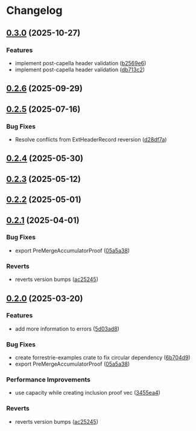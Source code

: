 # Changelog

## [0.3.0](https://github.com/semiotic-ai/veemon/compare/header-accumulator-v0.2.6...header-accumulator-v0.3.0) (2025-10-27)


### Features

* implement post-capella header validation ([b2569e6](https://github.com/semiotic-ai/veemon/commit/b2569e6e124eccda2b5396c1c54e5aad4cd2fdbd))
* implement post-capella header validation ([db713c2](https://github.com/semiotic-ai/veemon/commit/db713c219317d43ee62b0cab94b7a630256f2044))

## [0.2.6](https://github.com/semiotic-ai/veemon/compare/header-accumulator-v0.2.5...header-accumulator-v0.2.6) (2025-09-29)

## [0.2.5](https://github.com/semiotic-ai/veemon/compare/header-accumulator-v0.2.4...header-accumulator-v0.2.5) (2025-07-16)


### Bug Fixes

* Resolve conflicts from ExtHeaderRecord reversion ([d28df7a](https://github.com/semiotic-ai/veemon/commit/d28df7a7897aaba71dccf8a73ff75b3a1c0559d8))

## [0.2.4](https://github.com/semiotic-ai/veemon/compare/header-accumulator-v0.2.3...header-accumulator-v0.2.4) (2025-05-30)

## [0.2.3](https://github.com/semiotic-ai/veemon/compare/header-accumulator-v0.2.2...header-accumulator-v0.2.3) (2025-05-12)

## [0.2.2](https://github.com/semiotic-ai/veemon/compare/header-accumulator-v0.2.1...header-accumulator-v0.2.2) (2025-05-01)

## [0.2.1](https://github.com/semiotic-ai/veemon/compare/header-accumulator-v0.2.0...header-accumulator-v0.2.1) (2025-04-01)


### Bug Fixes

* export PreMergeAccumulatorProof ([05a5a38](https://github.com/semiotic-ai/veemon/commit/05a5a38ee179f1b740b199e34ef8113a2acd1c11))


### Reverts

* reverts version bumps ([ac25245](https://github.com/semiotic-ai/veemon/commit/ac25245c576a3f014056c947374b8d5af1886943))

## [0.2.0](https://github.com/semiotic-ai/veemon/compare/header-accumulator-v0.1.0...header-accumulator-v0.2.0) (2025-03-20)


### Features

* add more information to errors ([5d03ad8](https://github.com/semiotic-ai/veemon/commit/5d03ad87b6885493bac639e81611ab224c2e0bb1))


### Bug Fixes

* create forrestrie-examples crate to fix circular dependency ([6b704d9](https://github.com/semiotic-ai/veemon/commit/6b704d95ecc48d87cf17dd5161829b3c8f6eee3d))
* export PreMergeAccumulatorProof ([05a5a38](https://github.com/semiotic-ai/veemon/commit/05a5a38ee179f1b740b199e34ef8113a2acd1c11))


### Performance Improvements

* use capacity while creating inclusion proof vec ([3455ea4](https://github.com/semiotic-ai/veemon/commit/3455ea4addc53f1d4781ed60ac8953fc1354546d))


### Reverts

* reverts version bumps ([ac25245](https://github.com/semiotic-ai/veemon/commit/ac25245c576a3f014056c947374b8d5af1886943))
